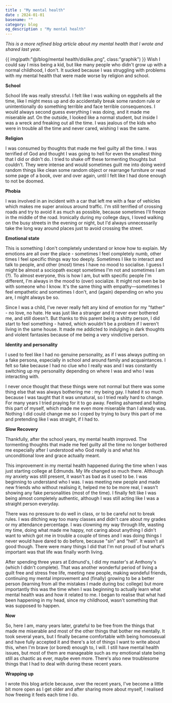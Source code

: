 ```yaml
---
title : "My mental health"
date : 2024-01-01
basename: ""
category: blog
og_description : "My mental health"
---
```

*This is a more refined blog article about my mental health that I wrote and shared last year.*

<!-- more -->

{{ img(path:"@/blog/mental health/dislike.png", class:"graphik") }} Wish I could say I miss being a kid, but like many people who didn't grow up with a normal childhood, I don't. It sucked because I was struggling with problems with my mental health that were made worse by religion and school.

**School**

School life was really stressful. I felt like I was walking on eggshells all the time, like I might mess up and do accidentally break some random rule or unintentionally do something terrible and face terrible consequences. I would always second guess everything I was doing, and it made me miserable asf. On the outside, I looked like a normal student, but inside I was a wreck and freaking out all the time. I was jealous of the kids who were in trouble all the time and never cared, wishing I was the same.

**Religion**

I was consumed by thoughts that made me feel guilty all the time. I was terrified of God and thought I was going to hell for even the smallest thing that I did or didn't do. I tried to shake off these tormenting thoughts but couldn't. They were intense and would sometimes guilt me into doing weird random things like clean some random object or rearrange furniture or read some page of a book, over and over again, until I felt like I had done enough to not be doomed.

**Phobia**

I was involved in an incident with a car that left me with a fear of vehicles which makes me super anxious around traffic. I'm still terrified of crossing roads and try to avoid it as much as possible, because sometimes I'll freeze in the middle of the road. Ironically during my college days, I loved walking on the busy streets in the evening or night, but I'd always unnecessarily take the long way around places just to avoid crossing the street.

**Emotional state**

This is something I don't completely understand or know how to explain. My emotions are all over the place - sometimes I feel completely numb, other times I feel specific things way too deeply. 
 Sometimes I like to interact and talk to people, and other (most) times I have no mood to socialise. I guess I might be almost a sociopath except sometimes I'm not and sometimes I am (?).  To almost everyone, this is how I am, but with specific people I'm different, I'm always in the mood to (over) socialize. It might not even be be with someone who I know. It's the same thing with empathy—sometimes I feel empathetic and sometimes I don't, and (again) depending on who you are, I might always be so.

Since I was a child, I've never really felt any kind of emotion for my "father" - no love, no hate. He was just like a stranger and it never ever bothered me, and still doesn't. But thanks to this parent being a shitty person, I did start to feel something - hatred, which wouldn't be a problem if I weren't living in the same house. It made me addicted to indulging in dark thoughts and violent fantasies because of me being a very vindictive person.


**Identity and personality**

I used to feel like I had no genuine personality, as if I was always putting on a fake persona, especially in school and around family and acquaintances. I felt so fake because I had no clue who I really was and I was constantly switching up my personality depending on where I was and who I was interacting with.

I never once thought that these things were not normal but there was some thing else that was always bothering me : my being gay. I hated it so much because I was taught that it was unnatural, so I tried really hard to change. For many years I tried praying for it to go away. Feeling ashamed and hating this part of myself, which made me even more miserable than I already was. Nothing I did could change me so I coped by trying to bury this part of me and pretending like I was straight, if I had to.

**Slow Recovery**

Thankfully, after the school years, my mental health improved. The tormenting thoughts that made me feel guilty all the time no longer bothered me especially after I understood who God really is and what his unconditional love and grace actually meant. 

This improvement in my mental health happened during the time when I was just starting college at Edmunds. My life changed so much there. Although my anxiety was still present, it wasn't as bad as it used to be. I was beginning to understand who I was. I was meeting new people and made new friends who without realising it, helped me to be more real, I wasn't showing any fake personalities (most of the time). I finally felt like I was being almost completely authentic, although I was still acting like I was a straight person everyday.

There was no pressure to do well in class, or to be careful not to break rules. I was ditching way too many classes and didn't care about my grades or my attendance percentage. I was clowning my way through life, wasting my time, doing what made me happy, not caring about anything I didn't want to which got me in trouble a couple of times and I was doing things I never would have dared to do before, because "sin” and “hell". It wasn't all good though. There were many things I did that I'm not proud of but what's important was that life was finally worth living.

After spending three years at Edmund's, I did my master's at Anthony's (which I didn't complete). That was another wonderful period of living a guilt free and  stress free life, meeting new people, making wondeful friends, continuing my mental improvement and (finally) growing to be a better person (learning from all the mistakes I made during bsc college) but more importantly this was the time when I was beginning to actually learn what mental health was and how it related to me. I began to realise that what had been happening in my head, since my childhood, wasn't something that was supposed to happen.

**Now**

So, here I am, many years later, grateful to be free from the things that made me miserable and most of the other things that bother me mentally. It took several years, but I finally became comfortable with being homosexual and have fully accepted it and there's a lot of things I want to write about this, when I'm brave (or bored) enough to, I will.
I still have mental health issues, but most of them are manageable such as my emotional state being still as chaotic as ever, maybe even more. There's also new troublesome things that I had to deal with during these recent years.

**Wrapping up**

I wrote this blog article because, over the recent years, I've become a little bit more open as I get older and after sharing more about myself, I  realised how freeing it feels each time I do.